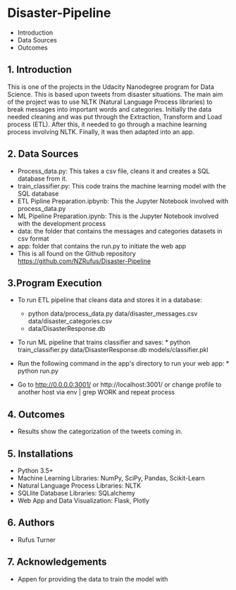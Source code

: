 # **Disaster-Pipeline**
- Introduction
- Data Sources
- Outcomes

## 1. Introduction

This is one of the projects in the Udacity Nanodegree program for Data Science. This is based upon tweets from disaster situations. The main aim of the project was to use NLTK (Natural Language Process libraries) to break messages into important words and categories. Initially the data needed cleaning and was put through the Extraction, Transform and Load process (ETL). After this, it needed to go through a machine learning process involving NLTK. Finally, it was then adapted into an app.

## 2. Data Sources ##
 - Process_data.py: This takes a csv file, cleans it and creates a SQL database from it.
 - train_classifier.py: This code trains the machine learning model with the SQL database
 - ETL Pipline Preparation.ipbynb: This the Jupyter Notebook involved with process_data.py 
 - ML Pipeline Preparation.ipynb: This is the Jupyter Notebook involved with the development process
 - data: the folder that contains the messages and categories datasets in csv format
 - app: folder that contains the run.py to initiate the web app
 - This is all found on the Github repository https://github.com/NZRufus/Disaster-Pipeline
 

## 3.Program Execution ##
 - To run ETL pipeline that cleans data and stores it in a database:
       
   * python data/process_data.py data/disaster_messages.csv data/disaster_categories.csv 
   * data/DisasterResponse.db
   
 - To run ML pipeline that trains classifier and saves:
       * python train_classifier.py data/DisasterResponse.db models/classifier.pkl
 - Run the following command in the app's directory to run your web app:
       * python run.py
 - Go to http://0.0.0.0:3001/ or http://localhost:3001/ or change profile to another host via env | grep WORK and repeat process
    
## 4. Outcomes ##

 - Results show the categorization of the tweets coming in.

## 5. Installations ##

   * Python 3.5+ 
   * Machine Learning Libraries: NumPy, SciPy, Pandas, Scikit-Learn
   * Natural Language Process Libraries: NLTK
   * SQLlite Database Libraries: SQLalchemy
   * Web App and Data Visualization: Flask, Plotly
## 6. Authors ##

  * Rufus Turner
  
## 7. Acknowledgements ##

 * Appen for providing the data to train the model with

